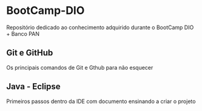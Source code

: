 # BootCamp-DIO

Repositório dedicado ao conhecimento adquirido durante o BootCamp DIO + Banco PAN

## Git e GitHub

Os principais comandos de Git e Gthub para não esquecer

## Java - Eclipse

Primeiros passos dentro da IDE com documento ensinando a criar o projeto
